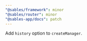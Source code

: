 ```yaml
---
"@sables/framework": minor
"@sables/router": minor
"@sables-app/docs": patch
---
```


Add `history` option to `createManager`.
